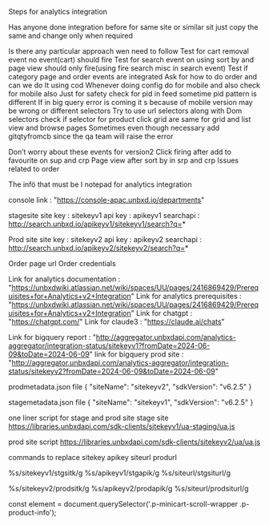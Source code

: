 

Steps for analytics integration


Has anyone done integration before for same site or similar sit just copy the same and change only when required

Is there any particular approach wen need to follow
Test for cart removal event no event(cart) should fire 
Test for search event on using sort by and page view should only fire(using fire search misc in search event)
Test if category page and order events are integrated 
Ask for how to do order and can we do It using cod
Whenever doing config do for mobile and also check for mobile also
Just for safety check for pid in feed sometime pid pattern is different
If in big query error is coming it s because of mobile version may be wrong or different selectors
Try to use url selectors along with Dom selectors
check if selector for product click grid are same for grid and list view and browse pages
Sometimes even though necessary add gitqtyfromcb since the qa team will raise the error


Don’t worry about these events for version2
Click firing after add to favourite on sup and crp
Page view after sort by in srp and crp
Issues related to order

The infö that must be I notepad for analytics integration

console link : "https://console-apac.unbxd.io/departments"


stagesite
site key : sitekeyv1
api key : apikeyv1
searchapi : http://search.unbxd.io/apikeyv1/sitekeyv1/search?q=*



Prod site
site key : sitekeyv2
api key : apikeyv2
searchapi : http://search.unbxd.io/apikeyv2/sitekeyv2/search?q=*

Order page url
Order credentials

Link for analytics documentation : "https://unbxdwiki.atlassian.net/wiki/spaces/UU/pages/2416869429/Prerequisites+for+Analytics+v2+Integration"
Link for analytics prerequisites : "https://unbxdwiki.atlassian.net/wiki/spaces/UU/pages/2416869429/Prerequisites+for+Analytics+v2+Integration"
Link for chatgpt : "https://chatgpt.com/"
Link for claude3 : "https://claude.ai/chats"

Link for bigquery report : "http://aggregator.unbxdapi.com/analytics-aggregator/integration-status/sitekeyv1?fromDate=2024-06-09&toDate=2024-06-09"
link for bigquery prod site : "http://aggregator.unbxdapi.com/analytics-aggregator/integration-status/sitekeyv2?fromDate=2024-06-09&toDate=2024-06-09"





prodmetadata.json file
{
  "siteName": "sitekeyv2",
  "sdkVersion": "v6.2.5"
}

stagemetadata.json file
{
  "siteName": "sitekeyv1",
  "sdkVersion": "v6.2.5"
}

one liner script for stage and prod site
stage site
https://libraries.unbxdapi.com/sdk-clients/sitekeyv1/ua-staging/ua.js

prod site script
https://libraries.unbxdapi.com/sdk-clients/sitekeyv2/ua/ua.js

commands to replace sitekey apikey siteurl produrl 

%s/sitekeyv1/stgsitk/g
%s/apikeyv1/stgapik/g
%s/siteurl/stgsiturl/g



%s/sitekeyv2/prodsitk/g
%s/apikeyv2/prodapik/g
%s/siteurl/prodsiturl/g


const element = document.querySelector('.p-minicart-scroll-wrapper .p-product-info');